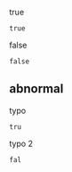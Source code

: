 true

```vcl
true
```

false

```vcl
false
```

## abnormal

typo

```vcl
tru
```

typo 2

```vcl
fal
```
